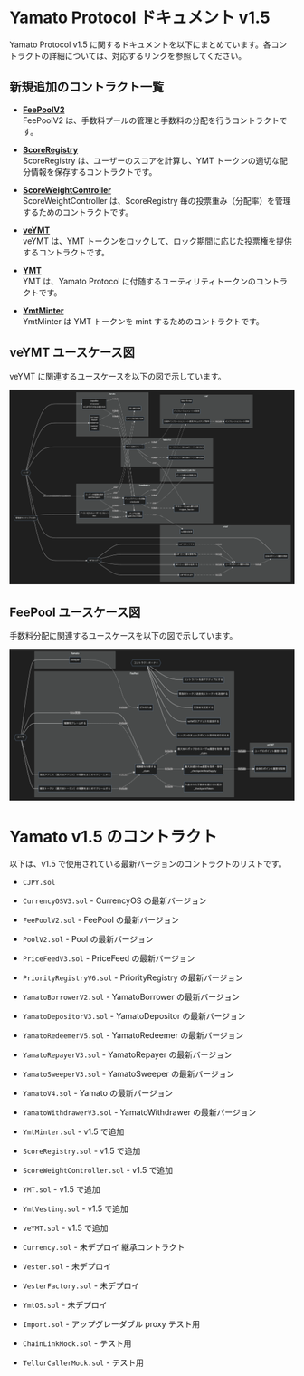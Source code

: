 # Yamato Protocol ドキュメント v1.5

Yamato Protocol v1.5 に関するドキュメントを以下にまとめています。各コントラクトの詳細については、対応するリンクを参照してください。

## 新規追加のコントラクト一覧

- **[FeePoolV2](FeePoolV2/index.md)**  
  FeePoolV2 は、手数料プールの管理と手数料の分配を行うコントラクトです。

- **[ScoreRegistry](ScoreRegistry/index.md)**  
  ScoreRegistry は、ユーザーのスコアを計算し、YMT トークンの適切な配分情報を保存するコントラクトです。

- **[ScoreWeightController](ScoreWeightController/index.md)**  
  ScoreWeightController は、ScoreRegistry 毎の投票重み（分配率）を管理するためのコントラクトです。

- **[veYMT](veYMT/index.md)**  
  veYMT は、YMT トークンをロックして、ロック期間に応じた投票権を提供するコントラクトです。

- **[YMT](YMT/index.md)**  
  YMT は、Yamato Protocol に付随するユーティリティトークンのコントラクトです。

- **[YmtMinter](YmtMinter/index.md)**  
  YmtMinter は YMT トークンを mint するためのコントラクトです。

## veYMT ユースケース図

veYMT に関連するユースケースを以下の図で示しています。

![veYMT ユースケース図](veYMT/usecase.png)

## FeePool ユースケース図

手数料分配に関連するユースケースを以下の図で示しています。

![FeePool ユースケース図](FeePoolV2/usecase.png)

# Yamato v1.5 のコントラクト

以下は、v1.5 で使用されている最新バージョンのコントラクトのリストです。

- `CJPY.sol`
- `CurrencyOSV3.sol` - CurrencyOS の最新バージョン
- `FeePoolV2.sol` - FeePool の最新バージョン
- `PoolV2.sol` - Pool の最新バージョン
- `PriceFeedV3.sol` - PriceFeed の最新バージョン
- `PriorityRegistryV6.sol` - PriorityRegistry の最新バージョン
- `YamatoBorrowerV2.sol` - YamatoBorrower の最新バージョン
- `YamatoDepositorV3.sol` - YamatoDepositor の最新バージョン
- `YamatoRedeemerV5.sol` - YamatoRedeemer の最新バージョン
- `YamatoRepayerV3.sol` - YamatoRepayer の最新バージョン
- `YamatoSweeperV3.sol` - YamatoSweeper の最新バージョン
- `YamatoV4.sol` - Yamato の最新バージョン
- `YamatoWithdrawerV3.sol` - YamatoWithdrawer の最新バージョン
- `YmtMinter.sol` - v1.5 で追加
- `ScoreRegistry.sol` - v1.5 で追加
- `ScoreWeightController.sol` - v1.5 で追加
- `YMT.sol` - v1.5 で追加
- `YmtVesting.sol` - v1.5 で追加
- `veYMT.sol` - v1.5 で追加

- `Currency.sol` - 未デプロイ 継承コントラクト
- `Vester.sol` - 未デプロイ
- `VesterFactory.sol` - 未デプロイ
- `YmtOS.sol` - 未デプロイ
- `Import.sol` - アップグレーダブル proxy テスト用
- `ChainLinkMock.sol` - テスト用
- `TellorCallerMock.sol` - テスト用
